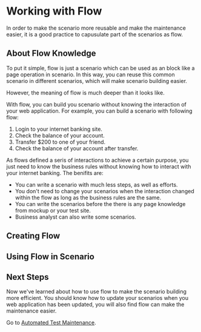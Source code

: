 Working with Flow
===

In order to make the scenario more reusable and make the maintenance easier, it is a good practice to capusulate part of the scenarios as flow.

About Flow Knowledge
---

To put it simple, flow is just a scenario which can be used as an block like a page operation in scenario. In this way, you can reuse this common scenario in different scenarios, which will make scenario building easier.

However, the meaning of flow is much deeper than it looks like.

With flow, you can build you scenario without knowing the interaction of your web application. For example, you can build a scenario with following flow:

1. Login to your internet banking site.
2. Check the balance of your account.
3. Transfer $200 to one of your friend.
4. Check the balance of your account after transfer.

As flows defined a seris of interactions to achieve a certain purpose, you just need to know the business rules without knowing how to interact with your internet banking. The benifits are:

* You can write a scenario with much less steps, as well as efforts. 
* You don't need to change your scenarios when the interaction changed within the flow as long as the business rules are the same.
* You can write the scenarios before the there is any page knowledge from mockup or your test site. 
* Business analyst can also write some scenarios.

Creating Flow
---


Using Flow in Scenario
---


Next Steps
----

Now we've learned about how to use flow to make the scenario building more efficient. You should know how to update your scenarios when you web application has been updated, you will also find flow can make the maintenance easier.

Go to [Automated Test Maintenance](guide_maintenance.md).